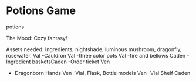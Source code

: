 # Potions Game
potions

The Mood:
Cozy fantasy!

Assets needed:
 Ingredients; nightshade, luminous mushroom, dragonfly, rosewater. Val
-Cauldron Val
-three color pots Val
-fire and bellows Caden
-Ingredient basketsCaden
-Order ticket Ven
- Dragonborn Hands Ven
-Vial, Flask, Bottle models Ven
-Vial Shelf Caden
